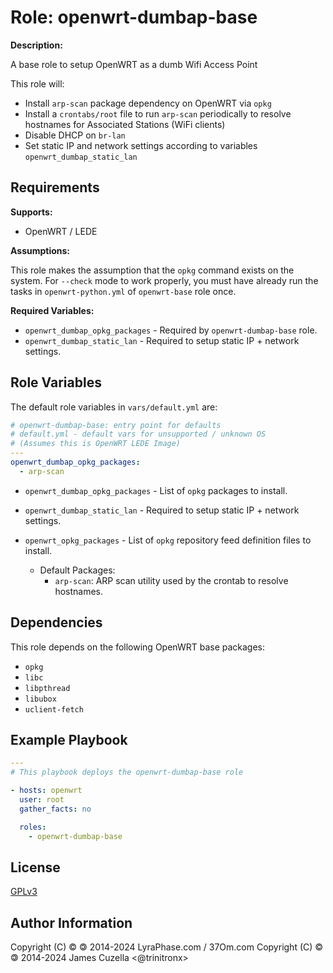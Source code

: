 Role: openwrt-dumbap-base
==================

**Description:**

A base role to setup OpenWRT as a dumb Wifi Access Point

This role will:

- Install `arp-scan` package dependency on OpenWRT via `opkg`
- Install a `crontabs/root` file to run `arp-scan` periodically to resolve
  hostnames for Associated Stations (WiFi clients)
- Disable DHCP on `br-lan`
- Set static IP and network settings according to variables `openwrt_dumbap_static_lan`

Requirements
------------

**Supports:**

- OpenWRT / LEDE

**Assumptions:**

This role makes the assumption that the `opkg` command exists on the system.
For `--check` mode to work properly, you must have already run the tasks in
`openwrt-python.yml` of `openwrt-base` role once.

**Required Variables:**

- `openwrt_dumbap_opkg_packages` - Required by `openwrt-dumbap-base` role.
- `openwrt_dumbap_static_lan` - Required to setup static IP + network settings.

Role Variables
--------------

The default role variables in `vars/default.yml` are:

```YAML
# openwrt-dumbap-base: entry point for defaults
# default.yml - default vars for unsupported / unknown OS
# (Assumes this is OpenWRT LEDE Image)
---
openwrt_dumbap_opkg_packages:
  - arp-scan

```

- `openwrt_dumbap_opkg_packages` - List of `opkg` packages to install.
- `openwrt_dumbap_static_lan` - Required to setup static IP + network settings.

- `openwrt_opkg_packages` - List of `opkg` repository feed definition files to install.
  - Default Packages:
    - `arp-scan`: ARP scan utility used by the crontab to resolve hostnames.

Dependencies
------------

This role depends on the following OpenWRT base packages:

- `opkg`
- `libc`
- `libpthread`
- `libubox`
- `uclient-fetch`

Example Playbook
----------------

```YAML
---
# This playbook deploys the openwrt-dumbap-base role

- hosts: openwrt
  user: root
  gather_facts: no

  roles:
    - openwrt-dumbap-base
```

License
-------

[GPLv3][1]

Author Information
------------------

Copyright (C) © 🄯  2014-2024 LyraPhase.com / 37Om.com
Copyright (C) © 🄯  2014-2024 James Cuzella <@trinitronx>

[1]: http://choosealicense.com/licenses/agpl-3.0/

